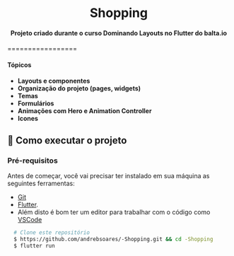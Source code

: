<h1 align="center">
   Shopping
</h1>

<h4 align="center">
   Projeto criado durante o curso Dominando Layouts no Flutter do balta.io
</h4>

=================

#### **Tópicos**

- **Layouts e componentes**
- **Organização do projeto (pages, widgets)**
- **Temas**
- **Formulários**
- **Animações com Hero e Animation Controller**
- **Icones**

## 🚀 Como executar o projeto

### Pré-requisitos

Antes de começar, você vai precisar ter instalado em sua máquina as seguintes ferramentas:

- [Git](https://git-scm.com)
- [Flutter](https://balta.io/blog/flutter-instalacao-configuracao-android-windows).
- Além disto é bom ter um editor para trabalhar com o código como [VSCode](https://code.visualstudio.com/)

```bash
  # Clone este repositório
  $ https://github.com/andrebsoares/-Shopping.git && cd -Shopping
  $ flutter run
```
